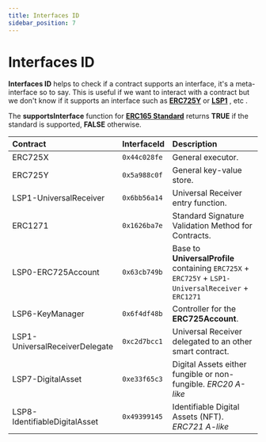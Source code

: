 ```yaml
---
title: Interfaces ID
sidebar_position: 7
---
```


# Interfaces ID

**Interfaces ID** helps to check if a contract supports an interface, it's a meta-interface so to say. This is useful if we want to interact with a contract but we don't know if it supports an interface such as **[ERC725Y](https://github.com/ethereum/EIPs/blob/master/EIPS/eip-725.md#erc725y)** or **[LSP1](https://github.com/lukso-network/LIPs/blob/main/LSPs/LSP-1-UniversalReceiver.md)** , etc .

The **supportsInterface** function for **[ERC165 Standard](https://eips.ethereum.org/EIPS/eip-165)** returns **TRUE** if the standard is supported, **FALSE** otherwise.


| Contract                          | InterfaceId | Description                                                                                          |
| :-------------------------------- | :---------- | :--------------------------------------------------------------------------------------------------  |
| ERC725X                           | `0x44c028fe`| General executor.                                                                                    |
| ERC725Y                           | `0x5a988c0f`| General key-value store.                                                                             |
| LSP1-UniversalReceiver            | `0x6bb56a14`| Universal Receiver entry function.                                                                   |
| ERC1271                           | `0x1626ba7e`| Standard Signature Validation Method for Contracts.                                                  |
| LSP0-ERC725Account                | `0x63cb749b`| Base to **UniversalProfile** containing `ERC725X` + `ERC725Y` + `LSP1-UniversalReceiver` + `ERC1271` |
| LSP6-KeyManager                   | `0x6f4df48b`| Controller for the **ERC725Account**.                                                                |
| LSP1-UniversalReceiverDelegate    | `0xc2d7bcc1`| Universal Receiver delegated to an other smart contract.                                             |
| LSP7-DigitalAsset                 | `0xe33f65c3`| Digital Assets either fungible or non-fungible. _ERC20 A-like_                                       |
| LSP8-IdentifiableDigitalAsset     | `0x49399145`| Identifiable Digital Assets (NFT). _ERC721 A-like_                                                   |

